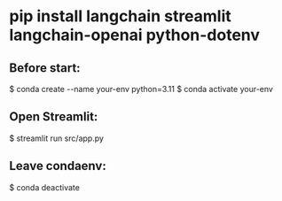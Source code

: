 # pip install langchain streamlit langchain-openai python-dotenv

## Before start:
$ conda create --name your-env python=3.11
$ conda activate your-env

## Open Streamlit:
$ streamlit run src/app.py

## Leave condaenv:
$ conda deactivate